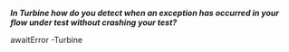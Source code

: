 ***In Turbine how do you  detect when an exception has occurred in your flow under test without crashing your test?***

<div class="hint">
  awaitError -Turbine
</div>
